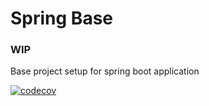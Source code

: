 # Spring Base

### WIP

Base project setup for spring boot application

[![codecov](https://codecov.io/gh/msucil/spring-base/branch/master/graph/badge.svg?token=YCVFDCN04W)](https://codecov.io/gh/msucil/spring-base)
